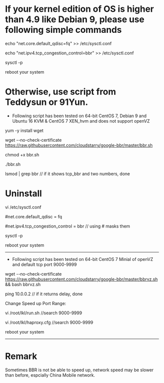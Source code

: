 # If your kernel edition of OS is higher than 4.9 like Debian 9, please use following simple commands

echo "net.core.default_qdisc=fq" >> /etc/sysctl.conf

echo "net.ipv4.tcp_congestion_control=bbr" >> /etc/sysctl.conf

sysctl -p

reboot your system

# Otherwise, use script from Teddysun or 91Yun. 
- Following script has been tested on 64-bit CentOS 7, Debian 9 and Ubuntu 16 KVM & CentOS 7 XEN_hvm and does not support openVZ

yum -y install wget

wget --no-check-certificate https://raw.githubusercontent.com/cloudstarry/google-bbr/master/bbr.sh

chmod +x bbr.sh

./bbr.sh

lsmod | grep bbr    // if it shows tcp_bbr and two numbers, done


# Uninstall

vi /etc/sysctl.conf

#net.core.default_qdisc = fq  

#net.ipv4.tcp_congestion_control = bbr    // using # masks them

sysctl -p

reboot  your system
***

- Following script has been tested on 64-bit CentOS 7 Minial of openVZ and default tcp port 9000-9999

wget --no-check-certificate https://raw.githubusercontent.com/cloudstarry/google-bbr/master/bbrvz.sh && bash bbrvz.sh

ping 10.0.0.2    // if it returns delay, done

Change Speed up Port Range:

vi /root/lkl/run.sh    //search 9000-9999

vi /root/lkl/haproxy.cfg    //search 9000-9999

reboot your system
***

# Remark

Sometimes BBR is not be able to speed up, network speed may be slower than before, espcially China Mobile network.



